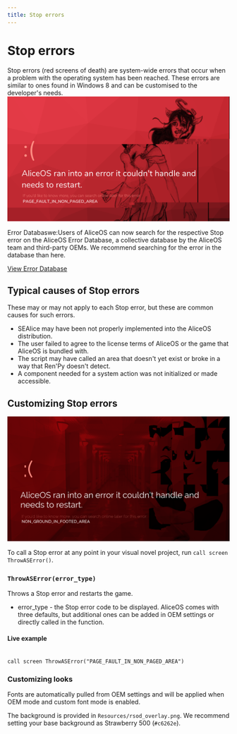 ```yaml
---
title: Stop errors
---
```

# Stop errors
Stop errors (red screens of death) are system-wide errors that occur when a problem with the operating system has been reached. These errors are similar to ones found in Windows 8 and can be customised to the developer's needs.
![Standard boot screen](../media/img/rsod/default.png)

<div class="p-notification--information">
  <p class="p-notification__response">
    <span class="p-notification__status">Error Databaswe:</span>Users of AliceOS can now search for the respective Stop error on the AliceOS Error Database, a collective database by the AliceOS team and third-party OEMs. We recommend searching for the error in the database than here.
  </p>
</div>

<p><a href = "https://errordb.aliceos.app" class = "p-button--brand p-link--external">View Error Database</a></p>

## Typical causes of Stop errors
These may or may not apply to each Stop error, but these are common causes for such errors.

- SEAlice may have been not properly implemented into the AliceOS distribution.
- The user failed to agree to the license terms of AliceOS or the game that AliceOS is bundled with.
- The script may have called an area that doesn't yet exist or broke in a way that Ren'Py doesn't detect.
- A component needed for a system action was not initialized or made accessible.

## Customizing Stop errors
![Standard boot screen](../media/img/rsod/custom.png)

To call a Stop error at any point in your visual novel project, run `call screen ThrowASError()`.

### `ThrowASError(error_type)`
Throws a Stop error and restarts the game.

- error_type - the Stop error code to be displayed. AliceOS comes with three defaults, but additional ones can be added in OEM settings or directly called in the function.

#### Live example
<pre><code class = "prettyprint lang-py">
call screen ThrowASError("PAGE_FAULT_IN_NON_PAGED_AREA")
</code></pre>

### Customizing looks
Fonts are automatically pulled from OEM settings and will be applied when OEM mode and custom font mode is enabled.

The background is provided in `Resources/rsod_overlay.png`. We recommend setting your base background as Strawberry 500 (`#c6262e`).